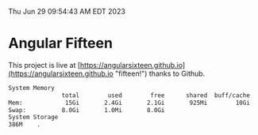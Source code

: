 Thu Jun 29 09:54:43 AM EDT 2023

# Angular Fifteen


This project is live at [https://angularsixteen.github.io](https://angularsixteen.github.io "fifteen!") thanks to Github.

```bash
System Memory
               total        used        free      shared  buff/cache   available
Mem:            15Gi       2.4Gi       2.1Gi       925Mi        10Gi        11Gi
Swap:          8.0Gi       1.0Mi       8.0Gi
System Storage
386M	.
```
```bash
